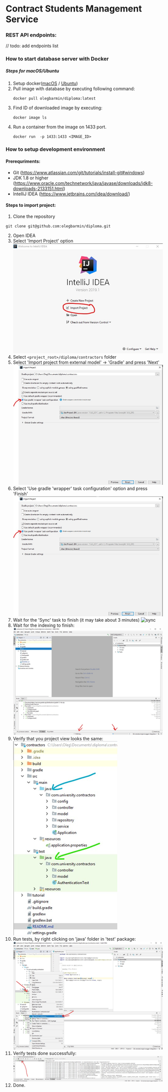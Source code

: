 # Contract Students Management Service

### REST API endpoints:

// todo: add endpoints list

### How to start database server with Docker
##### Steps for macOS/Ubuntu
1. Setup docker([macOS](https://docs.docker.com/docker-for-mac/install) / [Ubuntu](https://docs.docker.com/install/linux/docker-ce/ubuntu/))
2. Pull image with database by executing following command:
    ```
    docker pull olegbarmin/diploma:latest
    ```
3. Find ID of downloaded image by executing:
    ```
    docker image ls
    ```
4. Run a container from the image on 1433 port.
    ```
    docker run  -p 1433:1433 <IMAGE_ID>
    ```

### How to setup development environment
#### Prerequriments:
- Git (https://www.atlassian.com/git/tutorials/install-git#windows)
- JDK 1.8 or higher (https://www.oracle.com/technetwork/java/javase/downloads/jdk8-downloads-2133151.html)
- IntelliJ IDEA (https://www.jetbrains.com/idea/download/)

#### Steps to import project:
1. Clone the repository 
``` 
git clone git@github.com:olegbarmin/diploma.git 
``` 
2. Open IDEA
3. Select 'Import Project' option
![project](tutorial/resources/import_project.jpg)
4. Select `<project_root>/diploma/contractors` folder
5. Select 'Import project from external model' -> 'Gradle' and press 'Next'
![import](tutorial/resources/wrapper.jpg)
6. Select 'Use gradle 'wrapper' task configuration' option and press 'Finish'
![wrapper](tutorial/resources/wrapper.jpg)
7. Wait for the 'Sync' task to finish (it may take about 3 minutes)
![sync](tutorial/resources/sync.jpg)
8. Wait for the indexing to finish:
![indexing](tutorial/resources/indexing.jpg)
9. Verify that you project view looks the same:
![project_structure](tutorial/resources/project_strucute.jpg)
10. Run tests, by right clicking on 'java' folder in 'test' package:
![run_tests](tutorial/resources/run_tests.jpg)
11. Verify tests done successfully:
![tests](tutorial/resources/testing_done.jpg)
10. Done.

